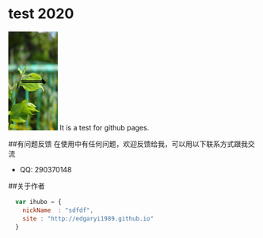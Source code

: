 <h1>test 2020</h1>
<img src="images/timg.jpeg" width=100px height=200px />
It is a test for github pages.




##有问题反馈
在使用中有任何问题，欢迎反馈给我，可以用以下联系方式跟我交流

* QQ: 290370148


##关于作者

```javascript
  var ihubo = {
    nickName  : "sdfdf",
    site : "http://edgaryi1989.github.io"
  }
```



